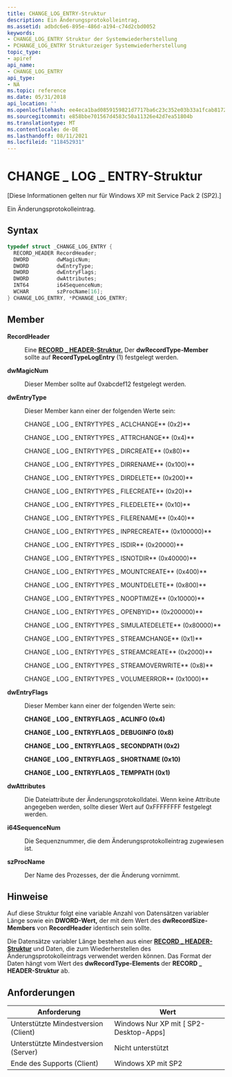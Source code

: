 ```yaml
---
title: CHANGE_LOG_ENTRY-Struktur
description: Ein Änderungsprotokolleintrag.
ms.assetid: adbdc6e6-895e-486d-a194-c74d2cbd0052
keywords:
- CHANGE_LOG_ENTRY Struktur der Systemwiederherstellung
- PCHANGE_LOG_ENTRY Strukturzeiger Systemwiederherstellung
topic_type:
- apiref
api_name:
- CHANGE_LOG_ENTRY
api_type:
- NA
ms.topic: reference
ms.date: 05/31/2018
api_location: ''
ms.openlocfilehash: ee4eca1bad0859159821d7717ba6c23c352e03b33a1fcab81721e08dba465c83
ms.sourcegitcommit: e858bbe701567d4583c50a11326e42d7ea51804b
ms.translationtype: MT
ms.contentlocale: de-DE
ms.lasthandoff: 08/11/2021
ms.locfileid: "118452931"
---
```

# <a name="change_log_entry-structure"></a>CHANGE \_ LOG \_ ENTRY-Struktur

\[Diese Informationen gelten nur für Windows XP mit Service Pack 2 (SP2).\]

Ein Änderungsprotokolleintrag.

## <a name="syntax"></a>Syntax


```C++
typedef struct _CHANGE_LOG_ENTRY {
  RECORD_HEADER RecordHeader;
  DWORD         dwMagicNum;
  DWORD         dwEntryType;
  DWORD         dwEntryFlags;
  DWORD         dwAttributes;
  INT64         i64SequenceNum;
  WCHAR         szProcName[16];
} CHANGE_LOG_ENTRY, *PCHANGE_LOG_ENTRY;
```



## <a name="members"></a>Member

<dl> <dt>

**RecordHeader**
</dt> <dd>

Eine [**RECORD \_ HEADER-Struktur.**](record-header.md) Der **dwRecordType-Member** sollte auf **RecordTypeLogEntry** (1) festgelegt werden.

</dd> <dt>

**dwMagicNum**
</dt> <dd>

Dieser Member sollte auf 0xabcdef12 festgelegt werden.

</dd> <dt>

**dwEntryType**
</dt> <dd>

Dieser Member kann einer der folgenden Werte sein:

<dl><span id="CHANGE_LOG_ENTRYTYPES_ACLCHANGE__0x2_"></span><span id="change_log_entrytypes_aclchange__0x2_"></span><span id="CHANGE_LOG_ENTRYTYPES_ACLCHANGE__0X2_"></span><dt>

CHANGE \_ LOG \_ ENTRYTYPES \_ ACLCHANGE** (0x2)**
</dt><span id="CHANGE_LOG_ENTRYTYPES_ATTRCHANGE__0x4_"></span><span id="change_log_entrytypes_attrchange__0x4_"></span><span id="CHANGE_LOG_ENTRYTYPES_ATTRCHANGE__0X4_"></span><dt>

CHANGE \_ LOG \_ ENTRYTYPES \_ ATTRCHANGE** (0x4)**
</dt><span id="CHANGE_LOG_ENTRYTYPES_DIRCREATE__0x80_"></span><span id="change_log_entrytypes_dircreate__0x80_"></span><span id="CHANGE_LOG_ENTRYTYPES_DIRCREATE__0X80_"></span><dt>

CHANGE \_ LOG \_ ENTRYTYPES \_ DIRCREATE** (0x80)**
</dt><span id="CHANGE_LOG_ENTRYTYPES_DIRRENAME__0x100_"></span><span id="change_log_entrytypes_dirrename__0x100_"></span><span id="CHANGE_LOG_ENTRYTYPES_DIRRENAME__0X100_"></span><dt>

CHANGE \_ LOG \_ ENTRYTYPES \_ DIRRENAME** (0x100)**
</dt><span id="CHANGE_LOG_ENTRYTYPES_DIRDELETE__0x200_"></span><span id="change_log_entrytypes_dirdelete__0x200_"></span><span id="CHANGE_LOG_ENTRYTYPES_DIRDELETE__0X200_"></span><dt>

CHANGE \_ LOG \_ ENTRYTYPES \_ DIRDELETE** (0x200)**
</dt><span id="CHANGE_LOG_ENTRYTYPES_FILECREATE__0x20_"></span><span id="change_log_entrytypes_filecreate__0x20_"></span><span id="CHANGE_LOG_ENTRYTYPES_FILECREATE__0X20_"></span><dt>

CHANGE \_ LOG \_ ENTRYTYPES \_ FILECREATE** (0x20)**
</dt><span id="CHANGE_LOG_ENTRYTYPES_FILEDELETE__0x10_"></span><span id="change_log_entrytypes_filedelete__0x10_"></span><span id="CHANGE_LOG_ENTRYTYPES_FILEDELETE__0X10_"></span><dt>

CHANGE \_ LOG \_ ENTRYTYPES \_ FILEDELETE** (0x10)**
</dt><span id="CHANGE_LOG_ENTRYTYPES_FILERENAME__0x40_"></span><span id="change_log_entrytypes_filerename__0x40_"></span><span id="CHANGE_LOG_ENTRYTYPES_FILERENAME__0X40_"></span><dt>

CHANGE \_ LOG \_ ENTRYTYPES \_ FILERENAME** (0x40)**
</dt><span id="CHANGE_LOG_ENTRYTYPES_INPRECREATE__0x100000_"></span><span id="change_log_entrytypes_inprecreate__0x100000_"></span><span id="CHANGE_LOG_ENTRYTYPES_INPRECREATE__0X100000_"></span><dt>

CHANGE \_ LOG \_ ENTRYTYPES \_ INPRECREATE** (0x100000)**
</dt><span id="CHANGE_LOG_ENTRYTYPES_ISDIR__0x20000_"></span><span id="change_log_entrytypes_isdir__0x20000_"></span><span id="CHANGE_LOG_ENTRYTYPES_ISDIR__0X20000_"></span><dt>

CHANGE \_ LOG \_ ENTRYTYPES \_ ISDIR** (0x20000)**
</dt><span id="CHANGE_LOG_ENTRYTYPES_ISNOTDIR__0x40000_"></span><span id="change_log_entrytypes_isnotdir__0x40000_"></span><span id="CHANGE_LOG_ENTRYTYPES_ISNOTDIR__0X40000_"></span><dt>

CHANGE \_ LOG \_ ENTRYTYPES \_ ISNOTDIR** (0x40000)**
</dt><span id="CHANGE_LOG_ENTRYTYPES_MOUNTCREATE__0x400_"></span><span id="change_log_entrytypes_mountcreate__0x400_"></span><span id="CHANGE_LOG_ENTRYTYPES_MOUNTCREATE__0X400_"></span><dt>

CHANGE \_ LOG \_ ENTRYTYPES \_ MOUNTCREATE** (0x400)**
</dt><span id="CHANGE_LOG_ENTRYTYPES_MOUNTDELETE__0x800_"></span><span id="change_log_entrytypes_mountdelete__0x800_"></span><span id="CHANGE_LOG_ENTRYTYPES_MOUNTDELETE__0X800_"></span><dt>

CHANGE \_ LOG \_ ENTRYTYPES \_ MOUNTDELETE** (0x800)**
</dt><span id="CHANGE_LOG_ENTRYTYPES_NOOPTIMIZE__0x10000_"></span><span id="change_log_entrytypes_nooptimize__0x10000_"></span><span id="CHANGE_LOG_ENTRYTYPES_NOOPTIMIZE__0X10000_"></span><dt>

CHANGE \_ LOG \_ ENTRYTYPES \_ NOOPTIMIZE** (0x10000)**
</dt><span id="CHANGE_LOG_ENTRYTYPES_OPENBYID__0x200000_"></span><span id="change_log_entrytypes_openbyid__0x200000_"></span><span id="CHANGE_LOG_ENTRYTYPES_OPENBYID__0X200000_"></span><dt>

CHANGE \_ LOG \_ ENTRYTYPES \_ OPENBYID** (0x200000)**
</dt><span id="CHANGE_LOG_ENTRYTYPES_SIMULATEDELETE__0x80000_"></span><span id="change_log_entrytypes_simulatedelete__0x80000_"></span><span id="CHANGE_LOG_ENTRYTYPES_SIMULATEDELETE__0X80000_"></span><dt>

CHANGE \_ LOG \_ ENTRYTYPES \_ SIMULATEDELETE** (0x80000)**
</dt><span id="CHANGE_LOG_ENTRYTYPES_STREAMCHANGE__0x1_"></span><span id="change_log_entrytypes_streamchange__0x1_"></span><span id="CHANGE_LOG_ENTRYTYPES_STREAMCHANGE__0X1_"></span><dt>

CHANGE \_ LOG \_ ENTRYTYPES \_ STREAMCHANGE** (0x1)**
</dt><span id="CHANGE_LOG_ENTRYTYPES_STREAMCREATE__0x2000_"></span><span id="change_log_entrytypes_streamcreate__0x2000_"></span><span id="CHANGE_LOG_ENTRYTYPES_STREAMCREATE__0X2000_"></span><dt>

CHANGE \_ LOG \_ ENTRYTYPES \_ STREAMCREATE** (0x2000)**
</dt><span id="CHANGE_LOG_ENTRYTYPES_STREAMOVERWRITE__0x8_"></span><span id="change_log_entrytypes_streamoverwrite__0x8_"></span><span id="CHANGE_LOG_ENTRYTYPES_STREAMOVERWRITE__0X8_"></span><dt>

CHANGE \_ LOG \_ ENTRYTYPES \_ STREAMOVERWRITE** (0x8)**
</dt><span id="CHANGE_LOG_ENTRYTYPES_VOLUMEERROR__0x1000_"></span><span id="change_log_entrytypes_volumeerror__0x1000_"></span><span id="CHANGE_LOG_ENTRYTYPES_VOLUMEERROR__0X1000_"></span><dt>

CHANGE \_ LOG \_ ENTRYTYPES \_ VOLUMEERROR** (0x1000)**
</dt> </dl> </dd> <dt>

**dwEntryFlags**
</dt> <dd>

Dieser Member kann einer der folgenden Werte sein:

<dl><span id="CHANGE_LOG_ENTRYFLAGS_ACLINFO__0x4_"></span><span id="change_log_entryflags_aclinfo__0x4_"></span><span id="CHANGE_LOG_ENTRYFLAGS_ACLINFO__0X4_"></span><dt>

**CHANGE \_ LOG \_ ENTRYFLAGS \_ ACLINFO (0x4)**
</dt><span id="CHANGE_LOG_ENTRYFLAGS_DEBUGINFO__0x8_"></span><span id="change_log_entryflags_debuginfo__0x8_"></span><span id="CHANGE_LOG_ENTRYFLAGS_DEBUGINFO__0X8_"></span><dt>

**CHANGE \_ LOG \_ ENTRYFLAGS \_ DEBUGINFO (0x8)**
</dt><span id="CHANGE_LOG_ENTRYFLAGS_SECONDPATH__0x2_"></span><span id="change_log_entryflags_secondpath__0x2_"></span><span id="CHANGE_LOG_ENTRYFLAGS_SECONDPATH__0X2_"></span><dt>

**CHANGE \_ LOG \_ ENTRYFLAGS \_ SECONDPATH (0x2)**
</dt><span id="CHANGE_LOG_ENTRYFLAGS_SHORTNAME__0x10_"></span><span id="change_log_entryflags_shortname__0x10_"></span><span id="CHANGE_LOG_ENTRYFLAGS_SHORTNAME__0X10_"></span><dt>

**CHANGE \_ LOG \_ ENTRYFLAGS \_ SHORTNAME (0x10)**
</dt><span id="CHANGE_LOG_ENTRYFLAGS_TEMPPATH__0x1_"></span><span id="change_log_entryflags_temppath__0x1_"></span><span id="CHANGE_LOG_ENTRYFLAGS_TEMPPATH__0X1_"></span><dt>

**CHANGE \_ LOG \_ ENTRYFLAGS \_ TEMPPATH (0x1)**
</dt> </dl> </dd> <dt>

**dwAttributes**
</dt> <dd>

Die Dateiattribute der Änderungsprotokolldatei. Wenn keine Attribute angegeben werden, sollte dieser Wert auf 0xFFFFFFFF festgelegt werden.

</dd> <dt>

**i64SequenceNum**
</dt> <dd>

Die Sequenznummer, die dem Änderungsprotokolleintrag zugewiesen ist.

</dd> <dt>

**szProcName**
</dt> <dd>

Der Name des Prozesses, der die Änderung vornimmt.

</dd> </dl>

## <a name="remarks"></a>Hinweise

Auf diese Struktur folgt eine variable Anzahl von Datensätzen variabler Länge sowie ein **DWORD-Wert,** der mit dem Wert des **dwRecordSize-Members** von **RecordHeader** identisch sein sollte.

Die Datensätze variabler Länge bestehen aus einer [**RECORD \_ HEADER-Struktur**](record-header.md) und Daten, die zum Wiederherstellen des Änderungsprotokolleintrags verwendet werden können. Das Format der Daten hängt vom Wert des **dwRecordType-Elements** der **RECORD \_ HEADER-Struktur** ab.

## <a name="requirements"></a>Anforderungen



| Anforderung | Wert |
|-------------------------------------|------------------------------------------------------|
| Unterstützte Mindestversion (Client)<br/> | Windows Nur XP mit \[ SP2-Desktop-Apps\]<br/> |
| Unterstützte Mindestversion (Server)<br/> | Nicht unterstützt<br/>                            |
| Ende des Supports (Client)<br/>    | Windows XP mit SP2<br/>                       |



 

 





